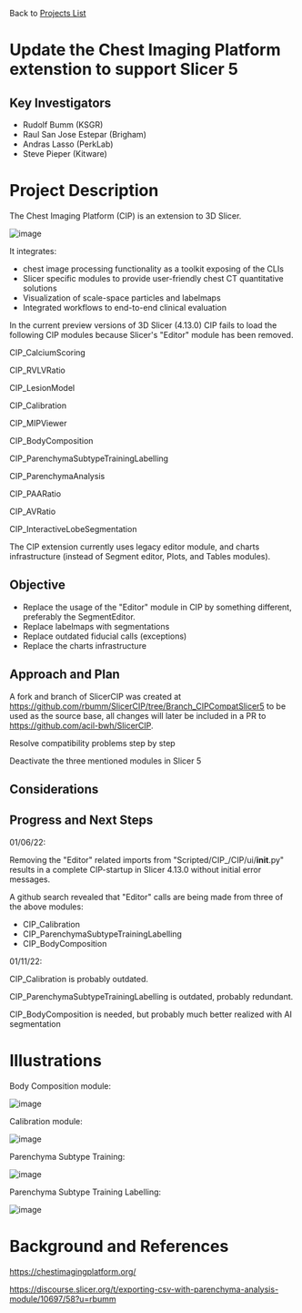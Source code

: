 Back to [Projects List](../../README.md#ProjectsList)

# Update the Chest Imaging Platform extenstion to support Slicer 5

## Key Investigators

- Rudolf Bumm  (KSGR)
- Raul San Jose Estepar (Brigham)
- Andras Lasso (PerkLab)
- Steve Pieper (Kitware)

# Project Description

<!-- Add a short paragraph describing the project. -->
The Chest Imaging Platform (CIP) is an extension to 3D Slicer. 

![image](https://user-images.githubusercontent.com/18140094/148950587-b77213a2-f522-4cc6-a13f-7fb91b57f2f3.png)

It integrates: 
- chest image processing functionality as a toolkit exposing of the CLIs
- Slicer specific modules to provide user-friendly chest CT quantitative solutions
- Visualization of scale-space particles and labelmaps
- Integrated workflows to end-to-end clinical evaluation

In the current preview versions of 3D Slicer (4.13.0) CIP fails to load the following CIP modules because Slicer's "Editor" module has been removed.    

CIP_CalciumScoring

CIP_RVLVRatio

CIP_LesionModel

CIP_Calibration

CIP_MIPViewer

CIP_BodyComposition

CIP_ParenchymaSubtypeTrainingLabelling

CIP_ParenchymaAnalysis

CIP_PAARatio

CIP_AVRatio

CIP_InteractiveLobeSegmentation

The CIP extension currently uses legacy editor module, and charts infrastructure (instead of Segment editor, Plots, and Tables modules).

## Objective

- Replace the usage of the "Editor" module in CIP by something different, preferably the SegmentEditor. 
- Replace labelmaps with segmentations
- Replace outdated fiducial calls (exceptions) 
- Replace the charts infrastructure


## Approach and Plan

A fork and branch of SlicerCIP was created at https://github.com/rbumm/SlicerCIP/tree/Branch_CIPCompatSlicer5 to be used as the source base, all changes will later be included in a PR to https://github.com/acil-bwh/SlicerCIP.   

Resolve compatibility problems step by step 

Deactivate the three mentioned modules in Slicer 5

## Considerations 

## Progress and Next Steps

01/06/22:

Removing the "Editor" related imports from "Scripted/CIP_/CIP/ui/__init__.py" results in a complete CIP-startup in Slicer 4.13.0 without initial error messages. 

A github search revealed that "Editor" calls are being made from three of the above modules:  

- CIP_Calibration
- CIP_ParenchymaSubtypeTrainingLabelling
- CIP_BodyComposition 

01/11/22: 

CIP_Calibration is probably outdated.

CIP_ParenchymaSubtypeTrainingLabelling is outdated, probably redundant. 

CIP_BodyComposition is needed, but probably much better realized with AI segmentation 



# Illustrations


Body Composition module:

![image](https://user-images.githubusercontent.com/18140094/148948731-bdb76667-9380-4f0c-b98a-7eaf27aa942b.png)



Calibration module:

![image](https://user-images.githubusercontent.com/18140094/148948945-9c7d710c-add3-46ba-b774-4bcf35a05f51.png)



Parenchyma Subtype Training:

![image](https://user-images.githubusercontent.com/18140094/148949201-7de68dd3-9794-4f79-b323-d2ed02b4db12.png)



Parenchyma Subtype Training Labelling:

![image](https://user-images.githubusercontent.com/18140094/148949387-28de3db1-1323-44a8-8d01-c298a20661f1.png)





# Background and References

https://chestimagingplatform.org/

https://discourse.slicer.org/t/exporting-csv-with-parenchyma-analysis-module/10697/58?u=rbumm



